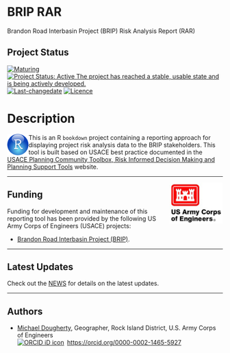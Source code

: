 # BRIP RAR
Brandon Road Interbasin Project (BRIP) Risk Analysis Report (RAR)

## Project Status
[![Maturing](https://img.shields.io/badge/lifecycle-maturing-blue.svg)](https://www.tidyverse.org/lifecycle)
[![Project Status: Active The project has reached a stable, usable state and is being actively developed.](https://www.repostatus.org/badges/latest/active.svg)](https://www.repostatus.org/#active)
[![Last-changedate](https://img.shields.io/badge/last%20change-2021--10--20-yellowgreen.svg)](/commits/master)
[![Licence](https://img.shields.io/badge/licence-CC0-blue.svg)](http://choosealicense.com/licenses/cc0-1.0/)

# Description

<img src="images/r_logo.png" width=50 align="left"  />

This is an R `bookdown` project containing a reporting approach for displaying project risk analysis data to the BRIP stakeholders. This tool is built based on USACE best practice documented in the [USACE Planning Community Toolbox, Risk Informed Decision Making and Planning Support Tools](https://planning.erdc.dren.mil/toolbox/tools.cfm?Id=305&Option=Risk-Informed%20Decision%20Making%20and%20Planning%20Support%20Tools) website. 

***

<img src="images/USACE_200.png" width=125 align="right" />

## Funding
Funding for development and maintenance of this reporting tool has been provided by the following US Army Corps of Engineers (USACE) projects:

* [Brandon Road Interbasin Project (BRIP)](https://www.mvr.usace.army.mil/Missions/Environmental-Stewardship/BR-Interbasin-Project/).

***  

## Latest Updates   
Check out the [NEWS](News.md) for details on the latest updates.  

***  

## Authors  
* [Michael Dougherty](mailto:Michael.P.Dougherty@usace.army.mil), Geographer, Rock Island District, U.S. Army Corps of Engineers <div itemscope itemtype="https://schema.org/Person"><a itemprop="sameAs" content="https://orcid.org/0000-0002-1465-5927" href="https://orcid.org/0000-0002-1465-5927" target="orcid.widget" rel="me noopener noreferrer" style="vertical-align:top;"> <img src="https://orcid.org/sites/default/files/images/orcid_16x16.png" style="width:1em;margin-right:.5em;" alt="ORCID iD icon">https://orcid.org/0000-0002-1465-5927</a></div>
